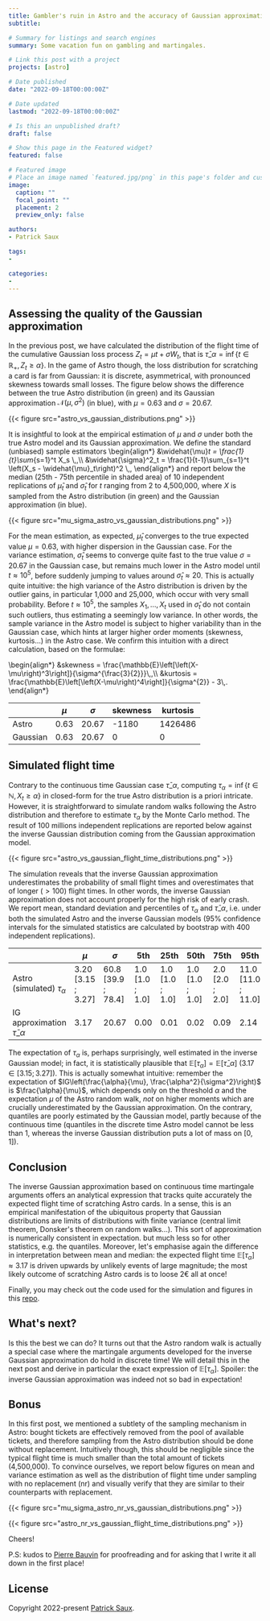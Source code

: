 ```yaml
---
title: Gambler's ruin in Astro and the accuracy of Gaussian approximation [2]
subtitle:

# Summary for listings and search engines
summary: Some vacation fun on gambling and martingales.

# Link this post with a project
projects: [astro]

# Date published
date: "2022-09-18T00:00:00Z"

# Date updated
lastmod: "2022-09-18T00:00:00Z"

# Is this an unpublished draft?
draft: false

# Show this page in the Featured widget?
featured: false

# Featured image
# Place an image named `featured.jpg/png` in this page's folder and customize its options here.
image:
  caption: ""
  focal_point: ""
  placement: 2
  preview_only: false

authors:
- Patrick Saux

tags:
-

categories:
-
---
```


## Assessing the quality of the Gaussian approximation

In the previous post, we have calculated the distribution of the flight time of the cumulative Gaussian loss process $Z_t=\mu t + \sigma W_t$, that is $\bar{\tau}\_{\alpha} = \inf \left\lbrace t\in\mathbb{R}_+, Z_t \geq \alpha \right\rbrace$. In the game of Astro though, the loss distribution for scratching a card is far from Gaussian: it is discrete, asymmetrical, with pronounced skewness towards small losses. The figure below shows the difference between the true Astro distribution (in green) and its Gaussian approximation $\mathcal{N}(\mu, \sigma^2)$ (in blue), with $\mu=0.63$ and $\sigma=20.67$.

{{< figure src="astro_vs_gaussian_distributions.png" >}}

It is insightful to look at the empirical estimation of $\mu$ and $\sigma$ under both the true Astro model and its Gaussian approximation. We define the standard (unbiased) sample estimators
\begin{align*}
&\widehat{\mu}_t = \frac{1}{t}\sum_{s=1}^t X_s \\,,\\\\
&\widehat{\sigma}^2_t = \frac{1}{t-1}\sum_{s=1}^t \left(X_s - \widehat{\mu}_t\right)^2 \\,,
\end{align*}
and report below the median (25th - 75th percentile in shaded area) of 10 independent replications of $\widehat{\mu}_t$ and $\widehat{\sigma}_t$ for $t$ ranging from 2 to 4,500,000, where $X$ is sampled from the Astro distribution (in green) and the Gaussian approximation (in blue).

{{< figure src="mu_sigma_astro_vs_gaussian_distributions.png" >}}

For the mean estimation, as expected, $\widehat{\mu}_t$ converges to the true expected value $\mu=0.63$, with higher dispersion in the Gaussian case. For the variance estimation, $\widehat{\sigma}_t$ seems to converge quite fast to the true value $\sigma=20.67$ in the Gaussian case, but remains much lower in the Astro model until $t\approx 10^5$, before suddenly jumping to values around $\widehat{\sigma}_t\approx 20$. This is actually quite intuitive: the high variance of the Astro distribution is driven by the outlier gains, in particular 1,000 and 25,000, which occur with very small probability. Before $t\approx 10^5$, the samples $X_1, \dots, X_t$ used in $\widehat{\sigma}_t$ do not contain such outliers, thus estimating a seemingly low variance. In other words, the sample variance in the Astro model is subject to higher variability than in the Gaussian case, which hints at larger higher order moments (skewness, kurtosis...) in the Astro case. We confirm this intuition with a direct calculation, based on the formulae:

\begin{align*}
&skewness = \frac{\mathbb{E}\left[\left(X-\mu\right)^3\right]}{\sigma^{\frac{3}{2}}}\\,,\\\\
&kurtosis = \frac{\mathbb{E}\left[\left(X-\mu\right)^4\right]}{\sigma^{2}} - 3\\,.
\end{align*}

|          | $\mu$ | $\sigma$ | skewness | kurtosis |
|----------|-------|----------|----------|----------|
| Astro    | 0.63  | 20.67    | -1180    | 1426486  |
| Gaussian | 0.63  | 20.67    | 0        | 0        |

## Simulated flight time

Contrary to the continuous time Gaussian case $\bar{\tau}\_{\alpha}$, computing $\tau_{\alpha}=\inf\left\lbrace t\in\mathbb{N}, X_t \geq \alpha\right\rbrace$ in closed-form for the true Astro distribution is a priori intricate. However, it is straightforward to simulate random walks following the Astro distribution and therefore to estimate $\tau_{\alpha}$ by the Monte Carlo method. The result of 100 millions independent replications are reported below against the inverse Gaussian distribution coming from the Gaussian approximation model.

{{< figure src="astro_vs_gaussian_flight_time_distributions.png" >}}

The simulation reveals that the inverse Gaussian approximation underestimates the probability of small flight times and overestimates that of longer ($>100$) flight times. In other words, the inverse Gaussian approximation does not account properly for the high risk of early crash. We report mean, standard deviation and percentiles of $\tau_{\alpha}$ and $\bar{\tau}\_{\alpha}$, i.e. under both the simulated Astro and the inverse Gaussian models (95% confidence intervals for the simulated statistics are calculated by bootstrap with 400 independent replications).

|                   | $\mu$              | $\sigma$           | 5th             | 25th            | 50th            | 75th            | 95th               |
|-------------------|--------------------|--------------------|-----------------|-----------------|-----------------|-----------------|--------------------|
| Astro (simulated) $\tau_{\alpha}$| 3.20 <br />[3.15 ; 3.27] | 60.8 <br />[39.9 ; 78.4] | 1.0 <br />[1.0 ; 1.0] | 1.0 <br />[1.0 ; 1.0] | 1.0 <br />[1.0 ; 1.0] | 2.0 <br />[2.0 ; 2.0] | 11.0 <br />[11.0 ; 11.0] |
| IG approximation $\bar{\tau}\_{\alpha}$  | 3.17               | 20.67              | 0.00            | 0.01            | 0.02            | 0.09            | 2.14               |

The expectation of $\tau_{\alpha}$ is, perhaps surprisingly, well estimated in the inverse Gaussian model; in fact, it is statistically plausible that $\mathbb{E}\left[\tau_{\alpha}\right] = \mathbb{E}\left[\bar{\tau}\_{\alpha}\right]$ ($3.17 \in [3.15 ; 3.27]$). This is actually somewhat intuitive: remember the expectation of $IG\left(\frac{\alpha}{\mu}, \frac{\alpha^2}{\sigma^2}\right)$ is $\frac{\alpha}{\mu}$, which depends only on the threshold $\alpha$ and the expectation $\mu$ of the Astro random walk, <em>not</em> on higher moments which are crucially underestimated by the Gaussian approximation. On the contrary, quantiles are poorly estimated by the Gaussian model, partly because of the continuous time (quantiles in the discrete time Astro model cannot be less than 1, whereas the inverse Gaussian distribution puts a lot of mass on $[0, 1]$).

## Conclusion

The inverse Gaussian approximation based on continuous time martingale arguments offers an analytical expression that tracks quite accurately the expected flight time of scratching Astro cards. In a sense, this is an empirical manifestation of the ubiquitous property that Gaussian distributions are limits of distributions with finite variance (central limit theorem, Donsker's theorem on random walks...). This sort of approximation is numerically consistent in expectation. but much less so for other statistics, e.g. the quantiles. Moreover, let's emphasise again the difference in interpretation between mean and median: the expected flight time $\mathbb{E}\left[\tau_{\alpha}\right]\approx 3.17$ is driven upwards by unlikely events of large magnitude; the most likely outcome of scratching Astro cards is to loose 2€ all at once!

Finally, you may check out the code used for the simulation and figures in this [repo](https://github.com/sauxpa/astro).

## What's next?
Is this the best we can do? It turns out that the Astro random walk is actually a special case where the martingale arguments developed for the inverse Gaussian approximation do hold in discrete time! We will detail this in the next post and derive in particular the exact expression of $\mathbb{E}\left[\tau_{\alpha}\right]$. Spoiler: the inverse Gaussian approximation was indeed not so bad in expectation!


## Bonus

In this first post, we mentioned a subtlety of the sampling mechanism in Astro: bought tickets are effectively removed from the pool of available tickets, and therefore sampling from the Astro distribution should be done without replacement. Intuitively though, this should be negligible since the typical flight time is much smaller than the total amount of tickets (4,500,000). To convince ourselves, we report below figures on mean and variance estimation as well as the distribution of flight time under sampling with no replacement (nr) and visually verify that they are similar to their counterparts with replacement.  

{{< figure src="mu_sigma_astro_nr_vs_gaussian_distributions.png" >}}

{{< figure src="astro_nr_vs_gaussian_flight_time_distributions.png" >}}


Cheers!

P.S: kudos to [Pierre Bauvin](https://pierrebauvin.netlify.app/) for proofreading and for asking that I write it all down in the first place!

## License

Copyright 2022-present [Patrick Saux](https://sauxpa.github.io/).
